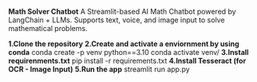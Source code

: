 **Math Solver Chatbot**
A Streamlit-based AI Math Chatbot powered by LangChain + LLMs.
Supports text, voice, and image input to solve mathematical problems.

**1.Clone the repository**
**2.Create and activate a enviornment by using conda**
    conda create -p venv python==3.10
    conda activate venv/
**3.Install requirenments.txt**
  pip install -r requirements.txt
**4.Install Tesseract (for OCR - Image Input)**
  **5.Run the app**
    streamlit run app.py
